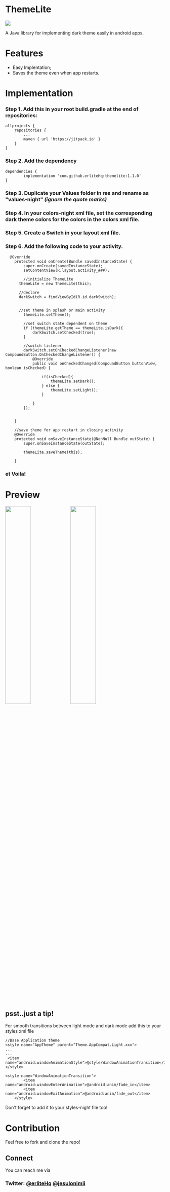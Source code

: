 # ThemeLite

<img src="https://user-images.githubusercontent.com/77783694/105413416-593b9b00-5c36-11eb-9d34-7cc28ff5e10f.png">

A Java library for implementing dark theme easily in android apps.

# Features
* Easy Implentation;
* Saves the theme even when app restarts.



# Implementation
### Step 1. Add this in your root build.gradle at the end of repositories:

	allprojects {
		repositories {
			...
			maven { url 'https://jitpack.io' }
		}
	}
### Step 2. Add the dependency

	dependencies {
	        implementation 'com.github.erliteHq:themelite:1.1.0'
	}
	
### Step 3. Duplicate your Values folder in res and rename as "values-night" *(ignore the quote marks)*

### Step 4. In your colors-night xml file, set the corresponding dark theme colors for the colors in the colors xml file.
	
### Step 5. Create a Switch in your layout xml file.

### Step 6.  Add the following code to your activity.

```
  @Override
    protected void onCreate(Bundle savedInstanceState) {
        super.onCreate(savedInstanceState);
        setContentView(R.layout.activity_###);

        //initialize ThemeLite
      themeLite = new ThemeLite(this);

      //declare
      darkSwitch = findViewById(R.id.darkSwitch);


      //set theme in splash or main activity
        themeLite.setTheme();

        //set switch state dependent on theme
        if (themeLite.getTheme == themeLite.isDark){
            darkSwitch.setChecked(true);
        }

        //switch listener
        darkSwitch.setOnCheckedChangeListener(new CompoundButton.OnCheckedChangeListener() {
            @Override
            public void onCheckedChanged(CompoundButton buttonView, boolean isChecked) {

                if(isChecked){
                    themeLite.setDark();
                } else {
                    themeLite.setLight();
                }

            }
        });


    }

    //save theme for app restart in closing activity
    @Override
    protected void onSaveInstanceState(@NonNull Bundle outState) {
        super.onSaveInstanceState(outState);

        themeLite.saveTheme(this);

    }
  ```
 ### et Voila!

# Preview
<img src="https://user-images.githubusercontent.com/77783694/105400978-e5919200-5c25-11eb-8803-e020efaa5deb.png" width="40%">
<img src="https://user-images.githubusercontent.com/77783694/105400814-b713b700-5c25-11eb-9168-b8f010ec11fe.png" width="40%">

## psst..just a tip!
For smooth transitions between light mode and dark mode add this to your styles xml file
```
//Base Application theme
<style name="AppTheme" parent="Theme.AppCompat.Light.xxx">
...
...
 <item name="android:windowAnimationStyle">@style/WindowAnimationTransition</item>
</style>

<style name="WindowAnimationTransition">
        <item name="android:windowEnterAnimation">@android:anim/fade_in</item>
        <item name="android:windowExitAnimation">@android:anim/fade_out</item>
    </style>
```
Don't forget to add it to your styles-night file too!

# Contribution

Feel free to fork and clone the repo!


## Connect

You can reach me via
### Twitter: <a href="https://twitter.com/erliteHq">@erliteHq</a>	<a href="https://twitter.com/jesulonimii">@jesulonimii</a>
